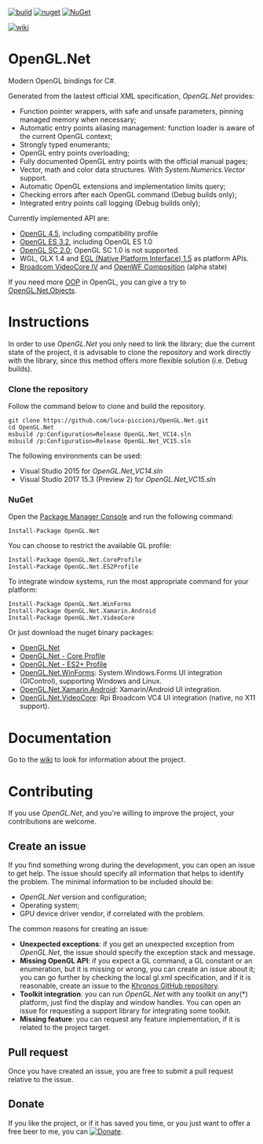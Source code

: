 [![build](https://ci.appveyor.com/api/projects/status/0xf5kf47uj3q586j?svg=true)](https://ci.appveyor.com/project/luca-piccioni/opengl-net)
[![nuget](https://img.shields.io/nuget/v/OpenGL.Net.svg?colorB=22CC22)](https://www.nuget.org/packages/OpenGL.Net/)
[![NuGet](https://img.shields.io/nuget/dt/OpenGL.Net.svg?colorB=22CC22&label=nuget%20downloads)](https://www.nuget.org/packages/OpenGL.Net/)

[![wiki](https://img.shields.io/badge/browse-the%20wiki-brown.svg)](https://github.com/luca-piccioni/OpenGL.Net/wiki)

# OpenGL.Net
Modern OpenGL bindings for C#.

Generated from the lastest official XML specification, _OpenGL.Net_ provides:
- Function pointer wrappers, with safe and unsafe parameters, pinning managed memory when necessary;
- Automatic entry points aliasing management: function loader is aware of the current OpenGL context;
- Strongly typed enumerants;
- OpenGL entry points overloading;
- Fully documented OpenGL entry points with the official manual pages;
- Vector, math and color data structures. With _System.Numerics.Vector_ support.
- Automatic OpenGL extensions and implementation limits query;
- Checking errors after each OpenGL command (Debug builds only);
- Integrated entry points call logging (Debug builds only);

Currently implemented API are:
- [OpenGL 4.5](https://www.opengl.org/registry/), including compatibility profile
- [OpenGL ES 3.2](https://www.khronos.org/registry/gles/), including OpenGL ES 1.0
- [OpenGL SC 2.0](https://www.khronos.org/openglsc/); OpenGL SC 1.0 is not supported.
- WGL, GLX 1.4 and [EGL (Native Platform Interface) 1.5](https://www.khronos.org/registry/egl/) as platform APIs.
- [Broadcom VideoCore IV](http://elinux.org/Raspberry_Pi_VideoCore_APIs) and [OpenWF Composition](https://www.khronos.org/openwf/) (alpha state)

If you need more [OOP](https://en.wikipedia.org/wiki/Object-oriented_programming) in OpenGL, you can give a try to [OpenGL.Net.Objects](https://github.com/luca-piccioni/OpenGL.Net.Objects).

# Instructions

In order to use _OpenGL.Net_ you only need to link the library; due the current state of the project, it is advisable to clone the repository and work directly with the library, since this method offers more flexible solution (i.e. Debug builds).

### Clone the repository

Follow the command below to clone and build the repository.

    git clone https://github.com/luca-piccioni/OpenGL.Net.git
    cd OpenGL.Net
    msbuild /p:Configuration=Release OpenGL.Net_VC14.sln
    msbuild /p:Configuration=Release OpenGL.Net_VC15.sln

The following environments can be used:
- Visual Studio 2015 for _OpenGL.Net_VC14.sln_
- Visual Studio 2017 15.3 (Preview 2) for _OpenGL.Net_VC15.sln_

### NuGet

Open the [Package Manager Console](https://docs.nuget.org/consume/package-manager-console) and run the following command:

    Install-Package OpenGL.Net
    
You can choose to restrict the available GL profile:

    Install-Package OpenGL.Net.CoreProfile
    Install-Package OpenGL.Net.ES2Profile
    
To integrate window systems, run the most appropriate command for your platform:

    Install-Package OpenGL.Net.WinForms
    Install-Package OpenGL.Net.Xamarin.Android
    Install-Package OpenGL.Net.VideoCore

Or just download the nuget binary packages:

- [OpenGL.Net](https://www.nuget.org/packages/OpenGL.Net/)
- [OpenGL.Net - Core Profile](https://www.nuget.org/packages/OpenGL.Net.CoreProfile/)
- [OpenGL.Net - ES2+ Profile](https://www.nuget.org/packages/OpenGL.Net.ES2Profile/)
- [OpenGL.Net.WinForms](https://www.nuget.org/packages/OpenGL.Net.WinForms/): System.Windows.Forms UI integration (GlControl), supporting Windows and Linux.
- [OpenGL.Net.Xamarin.Android](https://www.nuget.org/packages/OpenGL.Net.Xamarin.Android/): Xamarin/Android UI integration.
- [OpenGL.Net.VideoCore](https://www.nuget.org/packages/OpenGL.Net.VideoCore/): Rpi Broadcom VC4 UI integration (native, no X11 support).

# Documentation

Go to the [wiki](https://github.com/luca-piccioni/OpenGL.Net/wiki) to look for information about the project.

# Contributing

If you use _OpenGL.Net_, and you're willing to improve the project, your contributions are welcome.

## Create an issue

If you find something wrong during the development, you can open an issue to get help. The issue should specify all information that helps to identify the problem. The minimal information to be included should be:

- _OpenGL.Net_ version and configuration;
- Operating system;
- GPU device driver vendor, if correlated with the problem.

The common reasons for creating an issue:

- **Unexpected exceptions**: if you get an unexpected exception from _OpenGL.Net_, the issue should specify the exception stack and message.
- **Missing OpenGL API**: if you expect a GL command, a GL constant or an enumeration, but it is missing or wrong, you can create an issue about it; you can go further by checking the local gl.xml specification, and if it is reasonable, create an issue to the [Khronos GitHub repository](https://github.com/KhronosGroup/OpenGL-API/issues).
- **Toolkit integration**: you can run _OpenGL.Net_ with any toolkit on any(*) platform, just find the display and window handles. You can open an issue for requesting a support library for integrating some toolkit.
- **Missing feature**: you can request any feature implementation, if it is related to the project target.

## Pull request

Once you have created an issue, you are free to submit a pull request relative to the issue.

## Donate

If you like the project, or if it has saved you time, or you just want to offer a free beer to me, you can [![Donate](https://img.shields.io/badge/paypal-me-blue.svg)](http://paypal.me/openglnet).
